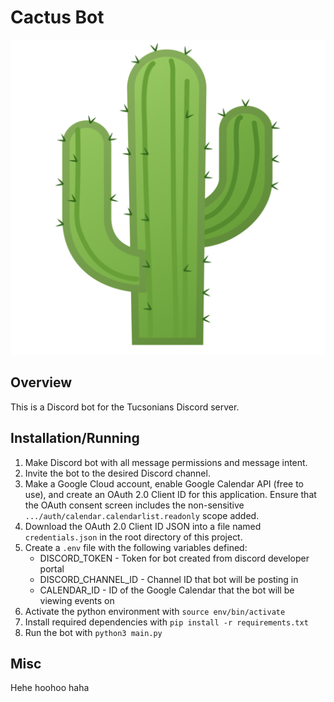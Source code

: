 # Cactus Bot

![](cactus.png)

## Overview

This is a Discord bot for the Tucsonians Discord server.

## Installation/Running

1. Make Discord bot with all message permissions and message intent.
2. Invite the bot to the desired Discord channel.
3. Make a Google Cloud account, enable Google Calendar API (free to use), and create an OAuth 2.0 Client ID for this application. Ensure that the OAuth consent screen includes the non-sensitive `.../auth/calendar.calendarlist.readonly` scope added.
4. Download the OAuth 2.0 Client ID JSON into a file named `credentials.json` in the root directory of this project.
5. Create a `.env` file with the following variables defined:
    - DISCORD_TOKEN - Token for bot created from discord developer portal
    - DISCORD_CHANNEL_ID - Channel ID that bot will be posting in
    - CALENDAR_ID - ID of the Google Calendar that the bot will be viewing events on
6. Activate the python environment with `source env/bin/activate`
7. Install required dependencies with `pip install -r requirements.txt`
8. Run the bot with `python3 main.py`

## Misc

Hehe hoohoo haha

